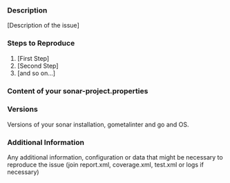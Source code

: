 ### Description

[Description of the issue]

### Steps to Reproduce

1. [First Step]
2. [Second Step]
3. [and so on...]

### Content of your sonar-project.properties

### Versions

Versions of your sonar installation, gometalinter and go and OS.

### Additional Information

Any additional information, configuration or data that might be necessary to reproduce the issue (join report.xml, coverage.xml, test.xml or logs if necessary)

